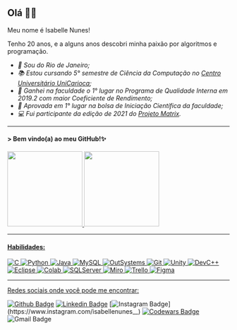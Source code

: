 ## Olá 👋😊
Meu nome é Isabelle Nunes!

Tenho 20 anos, e a alguns anos descobri minha paixão por algoritmos e programação.

- *📍 Sou do Rio de Janeiro;*
- *📚 Estou cursando 5° semestre de Ciência da Computação no [Centro Universitário UniCarioca](https://www.unicarioca.edu.br/);*
- *🥇 Ganhei na faculdade o 1° lugar no Programa de Qualidade Interna em  2019.2 com maior Coeficiente de Rendimento;*
- *🥇 Aprovada em 1° lugar na bolsa de Iniciação Científica da faculdade;*
- *💻 Fui participante da edição de 2021 do [Projeto Matrix](http://www.projetomatrix.com/).*

---

#### > Bem vindo(a) ao meu GitHub!✨

<div>
  <a href="https://github.com/IsabelleNFerreira">
  <!Stats> <img height="170em" src="https://github-readme-stats.vercel.app/api?username=IsabelleNFerreira&show_icons=true&theme=radical"/> 
  <!Top Langs> <img height="170em" src="https://github-readme-stats.vercel.app/api/top-langs/?username=IsabelleNFerreira&layout=compact&langs_count=7&theme=radical"/>
</div>
                                                                                                                         
---

#### Habilidades:
![C](https://img.shields.io/badge/C-00599C?style=for-the-badge&logo=c&logoColor=white) ![Python](https://img.shields.io/badge/Python-FFD43B?style=for-the-badge&logo=python&logoColor=black) ![Java](https://img.shields.io/badge/Java-ED8B00?style=for-the-badge&logo=java&logoColor=white) ![MySQL](https://img.shields.io/badge/MySQL-00000F?style=for-the-badge&logo=mysql&logoColor=white) ![OutSystems](https://img.shields.io/badge/OutSystems-F80000?style=for-the-badge&logo=OutSystems&logoColor=white) ![Git](https://img.shields.io/badge/Git-F05032?style=for-the-badge&logo=git&logoColor=white) ![Unity](https://img.shields.io/badge/Unity-100000?style=for-the-badge&logo&logo=unity&logoColor=white) ![DevC++](https://img.shields.io/badge/DevC++-0056D2?style=for-the-badge&logo=devc++&logoColor=white) ![Eclipse](https://img.shields.io/badge/Eclipse-2C2255?style=for-the-badge&logo=eclipse&logoColor=white) ![Colab](https://img.shields.io/badge/Colab-F9AB00?style=for-the-badge&logo=googlecolab&color=525252) ![SQLServer](https://img.shields.io/badge/-SQL%20Server-CC2927?style=for-the-badge&logo=SQL%20server&logoColor=FFFFFF)  ![Miro](https://img.shields.io/badge/Miro-FF4785?style=for-the-badge&logo=Miro&logoColor=white) ![Trello](https://img.shields.io/badge/Trello-1890FF?style=for-the-badge&logo=Trello&logoColor=white) ![Figma](https://img.shields.io/badge/Figma-F24E1E?style=for-the-badge&logo=figma&logoColor=white)

---

Redes sociais onde você pode me encontrar:

[![Github Badge](https://img.shields.io/badge/-Github-000?style=for-the-badge&logo=Github&logoColor=white&link=https://github.com/IsabelleNFerreira)](https://github.com/IsabelleNFerreira)
[![Linkedin Badge](https://img.shields.io/badge/-LinkedIn-blue?style=for-the-badge&logo=Linkedin&logoColor=white&link=https://www.linkedin.com/in/isabellenferreira/)](https://www.linkedin.com/in/isabellenferreira/)
[![Instagram Badge](https://img.shields.io/badge/instagram-E4405F?style=for-the-badge&logo=instagram&logoColor=white&link=https://www.instagram.com/isabellenunes__)](https://www.instagram.com/isabellenunes__)
[![Codewars Badge](https://img.shields.io/badge/-Codewars-red?style=for-the-badge&logo=Codewars&logoColor=white&link=https://www.codewars.com/users/Isabelle-Nunes)](https://www.codewars.com/users/Isabelle-Nunes)
![Gmail Badge](https://img.shields.io/badge/bellenunes24@gmail.com-D14836?style=for-the-badge&logo=gmail&logoColor=white)


